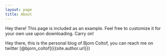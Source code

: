 ```yaml
---
layout: page
title: About
---
```


<p class="message">
  Hey there! This page is included as an example. Feel free to customize it for your own use upon downloading. Carry on!
</p>
Hey there, this is the personal blog of Bjorn Coltof, you can reach me on twitter [@bjorn_coltof]({{site.author.url}})